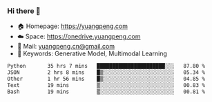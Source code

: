 ### Hi there 👋

- 🏠 Homepage: https://yuangpeng.com
- ☁️ Space: https://onedrive.yuangpeng.com
- 📧 Mail: yuangpeng.cn@gmail.com
- 🌅 Keywords: Generative Model, Multimodal Learning

<!--
**yuangpeng/yuangpeng** is a ✨ _special_ ✨ repository because its `README.md` (this file) appears on your GitHub profile.

Here are some ideas to get you started:

- 🔭 I’m currently working on ...
- 🌱 I’m currently learning ...
- 👯 I’m looking to collaborate on ...
- 🤔 I’m looking for help with ...
- 💬 Ask me about ...
- 📫 How to reach me: ...
- 😄 Pronouns: ...
- ⚡ Fun fact: ...
-->

<!--START_SECTION:waka-->

```txt
Python       35 hrs 7 mins   ██████████████████████░░░   87.80 %
JSON         2 hrs 8 mins    █▒░░░░░░░░░░░░░░░░░░░░░░░   05.34 %
Other        1 hr 56 mins    █▒░░░░░░░░░░░░░░░░░░░░░░░   04.85 %
Text         19 mins         ▒░░░░░░░░░░░░░░░░░░░░░░░░   00.83 %
Bash         19 mins         ▒░░░░░░░░░░░░░░░░░░░░░░░░   00.81 %
```

<!--END_SECTION:waka-->
